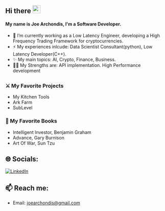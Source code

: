## Hi there <img src="https://media.giphy.com/media/hvRJCLFzcasrR4ia7z/giphy.gif" width="25px">

<!--- TODO: 
- Redesign work experience and interests
- Add Links --->

#### My name is Joe Archondis, I'm a Software Developer.

- 🔭 I’m currently working as a Low Latency Engineer, developing a High Frequency Trading Framework for cryptocurrencies.
- ⚡ My experiences inlcude: Data Scientist Consultant(python), Low Latency Developer(C++).
- ✨ My main topics: AI, Crypto, Finance, Business.
- :weight_lifting_man: My Strengths are: API implementation. High Performance development
##

### :crossed_swords: My Favorite Projects
- My Kitchen Tools
- Ark Farm
- SubLevel


### :book: My Favorite Books
- Intelligent Investor, Benjamin Graham
- Advance, Gary Burnison
- Art Of War, Sun Tzu

## 🌐 Socials:
[![LinkedIn](https://img.shields.io/badge/LinkedIn-%230077B5.svg?logo=linkedin&logoColor=white)](https://linkedin.com/in/joearchondis) 

##

## 📫 Reach me: 
- Email: joearchondis@gmail.com

